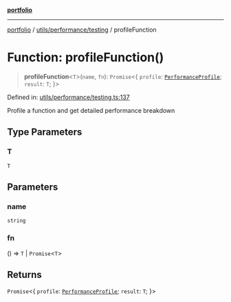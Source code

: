 [**portfolio**](../../../../README.md)

***

[portfolio](../../../../modules.md) / [utils/performance/testing](../README.md) / profileFunction

# Function: profileFunction()

> **profileFunction**\<`T`\>(`name`, `fn`): `Promise`\<\{ `profile`: [`PerformanceProfile`](../interfaces/PerformanceProfile.md); `result`: `T`; \}\>

Defined in: [utils/performance/testing.ts:137](https://github.com/tnorlund/Portfolio/blob/b5675ee055aae9582596c02d89f3fed044e2c3b6/portfolio/utils/performance/testing.ts#L137)

Profile a function and get detailed performance breakdown

## Type Parameters

### T

`T`

## Parameters

### name

`string`

### fn

() => `T` \| `Promise`\<`T`\>

## Returns

`Promise`\<\{ `profile`: [`PerformanceProfile`](../interfaces/PerformanceProfile.md); `result`: `T`; \}\>
